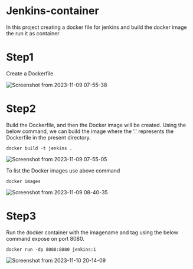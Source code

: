 # Jenkins-container
In this project creating a docker file for jenkins and build the docker image the run it as container


# Step1
Create a Dockerfile

![Screenshot from 2023-11-09 07-55-38](https://github.com/AKHIL907/Jenkins-container/assets/137915095/3a2e0edd-cae3-49e6-9939-d83e1df57fe7)

# Step2
Build the Dockerfile, and then the Docker image will be created. Using the below command, we can build the image where the '.' represents the Dockerfile in the present directory.

``` docker build -t jenkins . ```

![Screenshot from 2023-11-09 07-55-05](https://github.com/AKHIL907/Jenkins-container/assets/137915095/a76174b6-530a-4fc6-b80d-51b15a3164ad)

To list the Docker images use above command

``` docker images ```

![Screenshot from 2023-11-09 08-40-35](https://github.com/AKHIL907/Jenkins-container/assets/137915095/e5efccda-d1bd-4564-86d8-18339233320f)

# Step3
Run the docker container  with the imagename and tag using the below command expose on port 8080.

``` docker run -dp 8080:8080 jenkins:1 ```

![Screenshot from 2023-11-10 20-14-09](https://github.com/AKHIL907/Jenkins-container/assets/137915095/01acf98d-431b-4ee4-960c-be4d577b837d)
